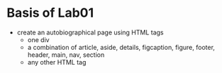 # Basis of Lab01
- create an autobiographical page using HTML tags
  - one div
  - a combination of article, aside, details, figcaption, figure, footer, header, main, nav, section
  - any other HTML tag 
